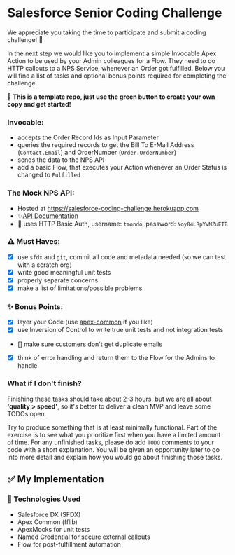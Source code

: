 # Salesforce Senior Coding Challenge

We appreciate you taking the time to participate and submit a coding challenge! 🥳

In the next step we would like you to implement a simple Invocable Apex Action to be used by your Admin colleagues for a Flow. They need to do HTTP callouts to a NPS Service, whenever an Order got fulfilled. Below you will find a list of tasks and optional bonus points required for completing the challenge.

**🚀 This is a template repo, just use the green button to create your own copy and get started!**

### Invocable:

* accepts the Order Record Ids as Input Parameter
* queries the required records to get the Bill To E-Mail Address (`Contact.Email`) and OrderNumber (`Order.OrderNumber`)
* sends the data to the NPS API
* add a basic Flow, that executes your Action whenever an Order Status is changed to `Fulfilled`

### The Mock NPS API:

* Hosted at https://salesforce-coding-challenge.herokuapp.com
* ✨[API Documentation](https://thermondo.github.io/salesforce-coding-challenge/)
* 🔐 uses HTTP Basic Auth, username: `tmondo`, password: `Noy84LRpYvMZuETB`

### ⚠️ Must Haves:

* [x] use `sfdx` and `git`, commit all code and metadata needed (so we can test with a scratch org)
* [x] write good meaningful unit tests
* [x] properly separate concerns
* [x] make a list of limitations/possible problems

### ✨ Bonus Points:

* [x] layer your Code (use [apex-common](https://github.com/apex-enterprise-patterns/fflib-apex-common) if you like)
* [x] use Inversion of Control to write true unit tests and not integration tests
* [] make sure customers don't get duplicate emails
* [x] think of error handling and return them to the Flow for the Admins to handle

### What if I don't finish?

Finishing these tasks should take about 2-3 hours, but we are all about **'quality > speed'**, so it's better to deliver a clean MVP and leave some TODOs open.

Try to produce something that is at least minimally functional. Part of the exercise is to see what you prioritize first when you have a limited amount of time. For any unfinished tasks, please do add `TODO` comments to your code with a short explanation. You will be given an opportunity later to go into more detail and explain how you would go about finishing those tasks.


## ✅ My Implementation

### 🔧 Technologies Used

- Salesforce DX (SFDX)
- Apex Common (fflib)
- ApexMocks for unit tests
- Named Credential for secure external callouts
- Flow for post-fulfillment automation

